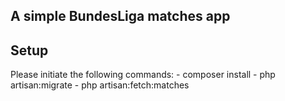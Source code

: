 ## A simple BundesLiga matches app


## Setup

Please initiate the following commands: 
    - composer install
    - php artisan:migrate
    - php artisan:fetch:matches
